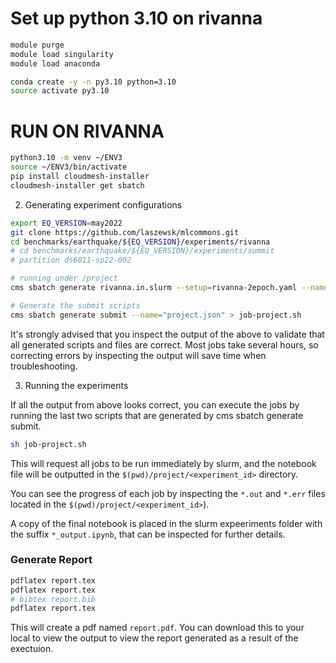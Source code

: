 # Set up python 3.10 on rivanna

```bash
module purge
module load singularity
module load anaconda

conda create -y -n py3.10 python=3.10
source activate py3.10
```

# RUN ON RIVANNA

```bash
python3.10 -m venv ~/ENV3
source ~/ENV3/bin/activate
pip install cloudmesh-installer
cloudmesh-installer get sbatch
```

2. Generating experiment configurations

```bash
export EQ_VERSION=may2022
git clone https://github.com/laszewsk/mlcommons.git
cd benchmarks/earthquake/${EQ_VERSION}/experiments/rivanna
# cd benchmarks/earthquake/${EQ_VERSION}/experiments/summit
# partition ds6011-sp22-002 

# running under /project
cms sbatch generate rivanna.in.slurm --setup=rivanna-2epoch.yaml --name="project" --noos 

# Generate the submit scripts
cms sbatch generate submit --name="project.json" > job-project.sh
```

It's strongly advised that you inspect the output of the above to validate that all generated scripts and files are correct.
Most jobs take several hours, so correcting errors by inspecting the output will save time when troubleshooting.

3. Running the experiments

If all the output from above looks correct, you can execute the jobs by running the last two scripts that are generated by cms sbatch generate submit.

```bash
sh job-project.sh
```

This will request all jobs to be run immediately by slurm, and the notebook file will be outputted in the `$(pwd)/project/<experiment_id>` directory.

You can see the progress of each job by inspecting the `*.out` and `*.err` files located in the `$(pwd)/project/<experiment_id>`).

A copy of the final notebook is placed in the slurm expeeriments folder with the suffix `*_output.ipynb`, that can be inspected for further details.

### Generate Report

```bash
pdflatex report.tex
pdflatex report.tex
# bibtex report.bib
pdflatex report.tex
```

This will create a pdf named `report.pdf`.
You can download this to your local to view the output to view the report generated as a result of the exectuion.
